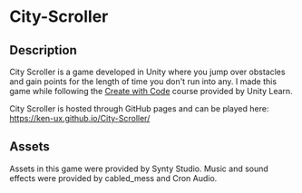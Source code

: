 # City-Scroller
## Description
City Scroller is a game developed in Unity where you jump over obstacles and gain points for the length of time you don't run into any.
I made this game while following the [Create with Code](https://learn.unity.com/course/create-with-code?uv=2021.3) course provided by Unity Learn.

City Scroller is hosted through GitHub pages and can be played here: https://ken-ux.github.io/City-Scroller/
## Assets
Assets in this game were provided by Synty Studio. Music and sound effects were provided by cabled_mess and Cron Audio.
